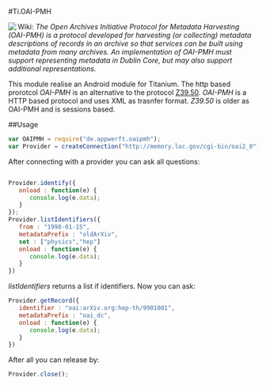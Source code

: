 #Ti.OAI-PMH

<img src="http://www.openarchives.org/images/OA200.gif" align="left"/>Wiki: *The Open Archives Initiative Protocol for Metadata Harvesting (OAI-PMH) is a protocol developed for harvesting (or collecting) metadata descriptions of records in an archive so that services can be built using metadata from many archives. An implementation of OAI-PMH must support representing metadata in Dublin Core, but may also support additional representations.*

This module realise an Android module for Titanium. The http based prorotcol *OAI-PMH* is an alternative to the protocol [Z39.50](https://en.wikipedia.org/wiki/Z39.50). *OAI-PMH* is a HTTP based protocol and uses XML as trasnfer format. *Z39.50* is older as OAI-PMH and is sessions based. 

##Usage

```javascript
var OAIPMH = require("de.appwerft.oaipmh");
var Provider = createConnection("http://memory.loc.gov/cgi-bin/oai2_0");
```
After connecting with a provider you can ask all questions:

```javascript

Provider.identify({
   onload : function(e) {
      console.log(e.data);
   }
});
Provider.listIdentifiers({
   from : "1998-01-15",
   metadataPrefix : "oldArXiv",
   set : ["physics","hep"]
   onload : function(e) {
      console.log(e.data);
   }
})
```
*listIdentifiers* returns a list if identifiers. Now you can ask:
```javascript
Provider.getRecord({
   identifier : "oai:arXiv.org:hep-th/9901001",
   metadataPrefix : "oai_dc",
   onload : function(e) {
      console.log(e.data);
   }
})
```


After all you can release by:
```javascript
Provider.close();
```

